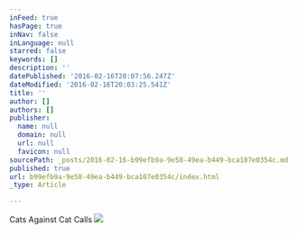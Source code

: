 ```yaml
---
inFeed: true
hasPage: true
inNav: false
inLanguage: null
starred: false
keywords: []
description: ''
datePublished: '2016-02-16T20:07:56.247Z'
dateModified: '2016-02-16T20:03:25.541Z'
title: ''
author: []
authors: []
publisher:
  name: null
  domain: null
  url: null
  favicon: null
sourcePath: _posts/2016-02-16-b99efb9a-9e58-49ea-b449-bca107e0354c.md
published: true
url: b99efb9a-9e58-49ea-b449-bca107e0354c/index.html
_type: Article

---
```

Cats Against Cat Calls
![](https://the-grid-user-content.s3-us-west-2.amazonaws.com/81311cc6-ea9a-484b-aea6-51d80bb87084.jpg)